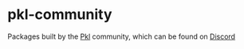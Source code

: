 # pkl-community

Packages built by the [Pkl](https://pkl-lang.org/) community, which can be found on [Discord](https://discord.gg/A4qHj9bc7R)
